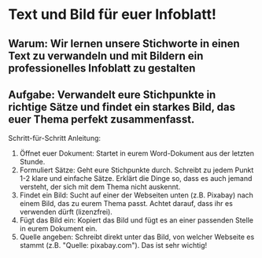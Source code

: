 # Text und Bild für euer Infoblatt!

## Warum: Wir lernen unsere Stichworte in einen Text zu verwandeln und mit Bildern ein professionelles Infoblatt zu gestalten

## Aufgabe: Verwandelt eure Stichpunkte in richtige Sätze und findet ein starkes Bild, das euer Thema perfekt zusammenfasst.

Schritt-für-Schritt Anleitung:
1. Öffnet euer Dokument: Startet in eurem Word-Dokument aus der letzten Stunde.
2. Formuliert Sätze: Geht eure Stichpunkte durch. Schreibt zu jedem Punkt 1-2 klare und einfache Sätze. Erklärt die Dinge so, dass es auch jemand versteht, der sich mit dem Thema nicht auskennt.
3. Findet ein Bild: Sucht auf einer der Webseiten unten (z.B. Pixabay) nach einem Bild, das zu eurem Thema passt. Achtet darauf, dass ihr es verwenden dürft (lizenzfrei).
4. Fügt das Bild ein: Kopiert das Bild und fügt es an einer passenden Stelle in eurem Dokument ein.
5. Quelle angeben: Schreibt direkt unter das Bild, von welcher Webseite es stammt (z.B. "Quelle: pixabay.com"). Das ist sehr wichtig!

